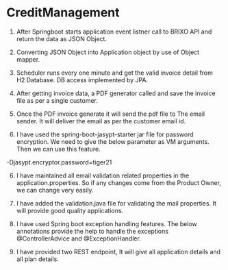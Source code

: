 # CreditManagement

1. After Springboot starts application event listner call to BRIXO API and return the data as JSON Object.

2. Converting JSON Object into Application object by use of Object mapper.

3. Scheduler runs every one minute and get the valid invoice detail from H2 Database. DB access implemented by JPA.

4. After getting invoice data, a PDF generator called and save the invoice file as per a single customer.

5. Once the PDF invoice generate it will send the pdf file to The email sender. It will deliver the email as per the customer email id.

5. I have used the spring-boot-jasypt-starter jar file for password encryption. We need to give the below parameter as VM arguments. Then we can use this feature.

-Djasypt.encryptor.password=tiger21

6. I have maintained all email validation related properties in the application.properties. So if any changes come from the Product Owner, we can change very easily.

7. I have added the validation.java file for validating the mail properties. It will provide good quality applications.

8. I have used Spring boot exception handling features. The below annotations provide the help to handle the exceptions @ControllerAdvice and @ExceptionHandler.

9. I have provided two REST endpoint, It will give all application details and all plan details.

